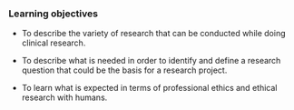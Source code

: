 ### Learning objectives

+ To describe the variety of research that can be conducted while doing clinical research.

+ To describe what is needed in order to identify and define a research question that could be the basis for a research project.

+ To learn what is expected in terms of professional ethics and ethical research with humans.
